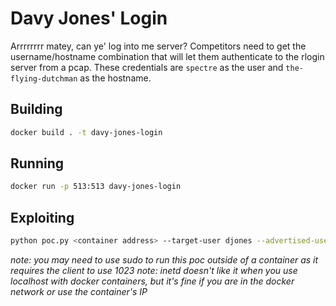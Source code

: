 # Davy Jones' Login
Arrrrrrrr matey, can ye' log into me server?
Competitors need to get the username/hostname combination that will let them authenticate to the rlogin server from a pcap.
These credentials are `spectre` as the user and `the-flying-dutchman` as the hostname.

## Building
```sh
docker build . -t davy-jones-login
```

## Running
```sh
docker run -p 513:513 davy-jones-login
```

## Exploiting
```sh
python poc.py <container address> --target-user djones --advertised-user the-flying-dutchman
```
*note: you may need to use sudo to run this poc outside of a container as it requires the client to use 1023* 
*note: inetd doesn't like it when you use localhost with docker containers, but it's fine if you are in the docker network or use the container's IP*
